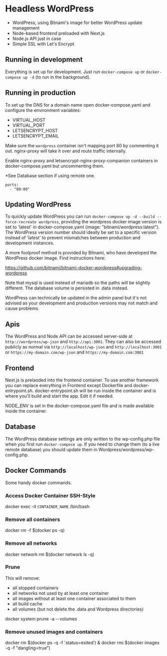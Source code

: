 # Headless WordPress

- WordPress, using Bitnami's image for better WordPress update management
- Node-based frontend preloaded with Next.js
- Node.js API just in case
- Simple SSL with Let's Encrypt

## Running in development
Everything is set up for development. Just run `docker-compose up` or `docker-compose up -d` (to run in the background).

## Running in production
To set up the DNS for a domain name open docker-compose.yaml and configure the environment variables:

- VIRTUAL_HOST
- VIRTUAL_PORT
- LETSENCRYPT_HOST
- LETSENCRYPT_EMAIL

Make sure the `wordpress` container isn't mapping port 80 by commenting it out. nginx-proxy will take it over and route traffic internally.

Enable nginx-proxy and letsencrypt-nginx-proxy-companion containers in docker-compose.yaml but uncommenting them.

*See Database section if using remote one.

```
ports:
  - "80:80"
```

## Updating WordPress
To quickly update WordPress you can run `docker-compose up -d --build --force-recreate wordpress`, providing the wordpress docker image version is set to 'latest' in docker-compose.yaml (image: "bitnami/wordpress:latest"). The WordPress version number should ideally be set to a specific version instead of 'latest' to prevent mismatches between production and development instances.

A more foolproof method is provided by Bitnami, who have developed the WordPress docker image. Find instructions here:

https://github.com/bitnami/bitnami-docker-wordpress#upgrading-wordpress

Note that mysql is used instead of mariadb so the paths will be slightly different. The database volume is persisted in .data instead.

WordPress can technically be updated in the admin panel but it's not advised as your development and production versions may not match and cause problems.

## Apis
The WordPress and Node API can be accessed server-side at `http://wordpress/wp-json` and `http://api:3001`. They can also be accessed publicly as normal via `http://localhost/wp-json` and `http://localhost:3001` or `https://my-domain.com/wp-json` and `https://my-domain.com:3001`

## Frontend
Next.js is prelaoded into the frontend container. To use another framework you can replace everything in Frontend except Dockerfile and docker-entrypoint.sh. docker-entrypoint.sh will be run inside the container and is where you'll build and start the app. Edit it if needed.

NODE_ENV is set in the docker-compose.yaml file and is made available inside the container.

## Database
The WordPress database settings are only written to the wp-config.php file when you first run `docker-compose up`. If you need to change them (to a live remote database) you should update them in Wordpress/wordpress/wp-config.php.

## Docker Commands
Some handy docker commands.

### Access Docker Container SSH-Style
docker exec -it `CONTAINER_NAME` /bin/bash

### Remove all containers
docker rm -f $(docker ps -q)

### Remove all networks
docker network rm $(docker network ls -q)

### Prune
This will remove:
- all stopped containers
- all networks not used by at least one container
- all images without at least one container associated to them
- all build cache
- all volumes (but not delete the .data and Wordpress directories)

docker system prune -a --volumes

### Remove unused images and containers
docker rm $(docker ps -q -f 'status=exited’) & docker rmi $(docker images -q -f "dangling=true")

